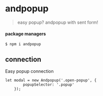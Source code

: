 # andpopup

> easy popup? andpopup with sent form!

#### package managers

```
$ npm i andpopup
```

## connection

Easy popup connection

```
let modal = new Andpopup('.open-popup', {
        popupSelector: '.popup'
    });
```
